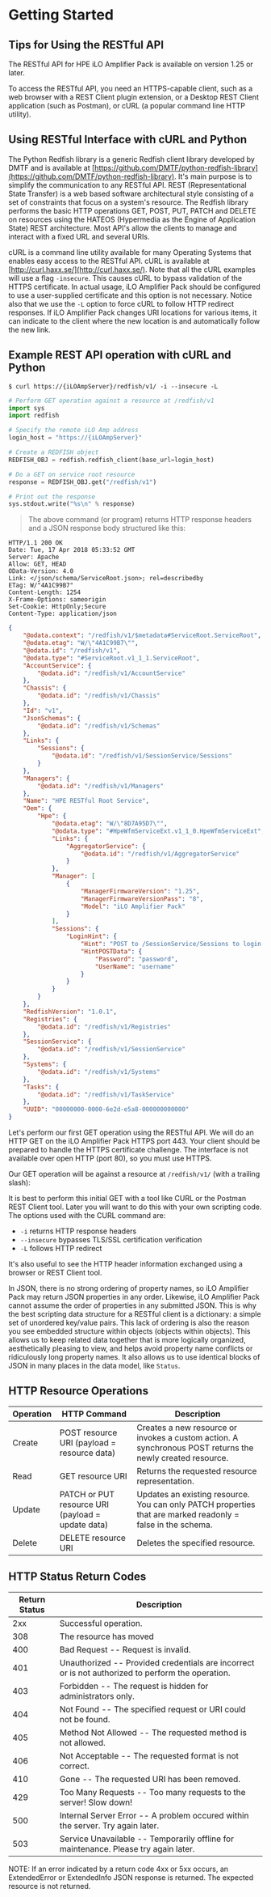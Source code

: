 # Getting Started

## Tips for Using the RESTful API

The RESTful API for HPE iLO Amplifier Pack is available on version 1.25 or later.

To access the RESTful API, you need an HTTPS-capable client, such as a web browser with a REST Client plugin extension, or a Desktop REST Client application (such as Postman), or cURL (a popular command line HTTP utility).

## Using RESTful Interface with cURL and Python

The Python Redfish library is a generic Redfish client library developed by DMTF and is available at [https://github.com/DMTF/python-redfish-library](https://github.com/DMTF/python-redfish-library). It's main purpose is to simplify the communication to any RESTful API. REST (Representational State Transfer) is a web based software architectural style consisting of a set of constraints that focus on a system's resource. The Redfish library performs the basic HTTP operations GET, POST, PUT, PATCH and DELETE on resources using the HATEOS (Hypermedia as the Engine of Application State) REST architecture. Most API's allow the clients to manage and interact with a fixed URL and several URIs.

cURL is a command line utility available for many Operating Systems that enables easy access to the RESTful API. cURL is available at [http://curl.haxx.se/](http://curl.haxx.se/). Note that all the cURL examples will use a flag `-insecure`. This causes cURL to bypass validation of the HTTPS certificate. In actual usage, iLO Amplifier Pack should be configured to use a user-supplied certificate and this option is not necessary. Notice also that we use the `-L` option to force cURL to follow HTTP redirect responses. If iLO Amplifier Pack changes URI locations for various items, it can indicate to the client where the new location is and automatically follow the new link.

## Example REST API operation with cURL and Python

```shell
$ curl https://{iLOAmpServer}/redfish/v1/ -i --insecure -L
```
```python
# Perform GET operation against a resource at /redfish/v1
import sys
import redfish

# Specify the remote iLO Amp address
login_host = "https://{iLOAmpServer}"

# Create a REDFISH object
REDFISH_OBJ = redfish.redfish_client(base_url=login_host)

# Do a GET on service root resource
response = REDFISH_OBJ.get("/redfish/v1")

# Print out the response
sys.stdout.write("%s\n" % response)
```
> The above command (or program) returns HTTP response headers and a JSON response body structured like this:

```http
HTTP/1.1 200 OK
Date: Tue, 17 Apr 2018 05:33:52 GMT
Server: Apache
Allow: GET, HEAD
OData-Version: 4.0
Link: </json/schema/ServiceRoot.json>; rel=describedby
ETag: W/"4A1C99B7"
Content-Length: 1254
X-Frame-Options: sameorigin
Set-Cookie: HttpOnly;Secure
Content-Type: application/json
```
```json
{
    "@odata.context": "/redfish/v1/$metadata#ServiceRoot.ServiceRoot",
    "@odata.etag": "W/\"4A1C99B7\"",
    "@odata.id": "/redfish/v1",
    "@odata.type": "#ServiceRoot.v1_1_1.ServiceRoot",
    "AccountService": {
        "@odata.id": "/redfish/v1/AccountService"
    },
    "Chassis": {
        "@odata.id": "/redfish/v1/Chassis"
    },
    "Id": "v1",
    "JsonSchemas": {
        "@odata.id": "/redfish/v1/Schemas"
    },
    "Links": {
        "Sessions": {
            "@odata.id": "/redfish/v1/SessionService/Sessions"
        }
    },
    "Managers": {
        "@odata.id": "/redfish/v1/Managers"
    },
    "Name": "HPE RESTful Root Service",
    "Oem": {
        "Hpe": {
            "@odata.etag": "W/\"8D7A95D7\"",
            "@odata.type": "#HpeWfmServiceExt.v1_1_0.HpeWfmServiceExt",
            "Links": {
                "AggregatorService": {
                    "@odata.id": "/redfish/v1/AggregatorService"
                }
            },
            "Manager": [
                {
                    "ManagerFirmwareVersion": "1.25",
                    "ManagerFirmwareVersionPass": "8",
                    "Model": "iLO Amplifier Pack"
                }
            ],
            "Sessions": {
                "LoginHint": {
                    "Hint": "POST to /SessionService/Sessions to login using the following JSON object:",
                    "HintPOSTData": {
                        "Password": "password",
                        "UserName": "username"
                    }
                }
            }
        }
    },
    "RedfishVersion": "1.0.1",
    "Registries": {
        "@odata.id": "/redfish/v1/Registries"
    },
    "SessionService": {
        "@odata.id": "/redfish/v1/SessionService"
    },
    "Systems": {
        "@odata.id": "/redfish/v1/Systems"
    },
    "Tasks": {
        "@odata.id": "/redfish/v1/TaskService"
    },
    "UUID": "00000000-0000-6e2d-e5a8-000000000000"
}
```

Let's perform our first GET operation using the RESTful API. We will do an HTTP GET on the iLO Amplifier Pack HTTPS port 443. Your client should be prepared to handle the HTTPS certificate challenge. The interface is not available over open HTTP (port 80), so you must use HTTPS.

Our GET operation will be against a resource at `/redfish/v1/` (with a trailing slash):

It is best to perform this initial GET with a tool like CURL or the Postman REST Client tool. Later you will want to do this with your own scripting code. The options used with the CURL command are:

* `-i` returns HTTP response headers
* `--insecure` bypasses TLS/SSL certification verification
* `-L` follows HTTP redirect

It's also useful to see the HTTP header information exchanged using a browser or REST Client tool. 

In JSON, there is no strong ordering of property names, so iLO Amplifier Pack may return JSON properties in any order. Likewise, iLO Amplifier Pack cannot assume the order of properties in any submitted JSON. This is why the best scripting data structure for a RESTful client is a dictionary: a simple set of unordered key/value pairs. This lack of ordering is also the reason you see embedded structure within objects (objects within objects). This allows us to keep related data together that is more logically organized, aesthetically pleasing to view, and helps avoid property name conflicts or ridiculously long property names. It also allows us to use identical blocks of JSON in many places in the data model, like `Status`.

## HTTP Resource Operations

Operation | HTTP Command | Description
-------------- | -------------- | --------------
Create | POST resource URI (payload = resource data) | Creates a new resource or invokes a custom action. A synchronous POST returns the newly created resource.
Read | GET resource URI | Returns the requested resource representation.
Update | PATCH or PUT resource URI (payload = update data) | Updates an existing resource. You can only PATCH properties that are marked readonly = false in the schema.
Delete | DELETE resource URI | Deletes the specified resource.

## HTTP Status Return Codes

Return Status | Description
-------------- | --------------
2xx | Successful operation.
308 | The resource has moved
400 | Bad Request -- Request is invalid.
401 | Unauthorized -- Provided credentials are incorrect or is not authorized to perform the operation.
403 | Forbidden -- The request is hidden for administrators only.
404 | Not Found -- The specified request or URI could not be found.
405 | Method Not Allowed -- The requested method is not allowed.
406 | Not Acceptable -- The requested format is not correct.
410 | Gone -- The requested URI has been removed.
429 | Too Many Requests -- Too many requests to the server! Slow down!
500 | Internal Server Error -- A problem occured within the server. Try again later.
503 | Service Unavailable -- Temporarily offline for maintenance. Please try again later.

<aside class="notice">
NOTE:	If an error indicated by a return code 4xx or 5xx occurs, an ExtendedError or ExtendedInfo JSON response is returned. The expected resource is not returned.
</aside>


